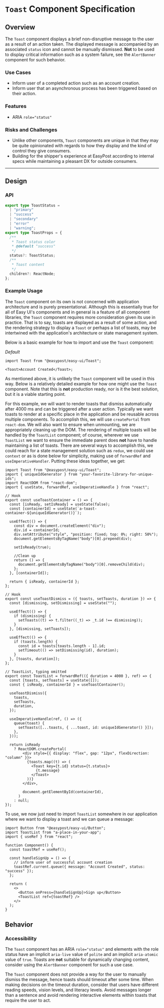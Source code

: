# `Toast` Component Specification

## Overview

The `Toast` component displays a brief non-disruptive message to the user as a result of an action taken. The displayed message is accompanied by an associated `status` icon and cannot be manually dismissed. **Not** to be used to display critical information such as a system failure, see the `AlertBanner` component for such behavior.

### Use Cases

- Inform user of a completed action such as an account creation.
- Inform user that an asynchronous process has been triggered based on their action.

### Features

- ARIA `role="status"`

### Risks and Challenges

- Unlike other components, `Toast` components are unique in that they may be quite opinionated with regards to how they display and the kind of control they give consumers.
- Building for the shipper's experience at EasyPost according to internal specs while maintaining a pleasant DX for outside consumers.

---

## Design

### API

```typescript
export type ToastStatus =
  | "primary"
  | "success"
  | "secondary"
  | "error"
  | "warning";
export type ToastProps = {
  /**
   * Toast status color
   * @default "success"
   */
  status?: ToastStatus;
  /**
   * Toast content
   */
  children?: ReactNode;
};
```

### Example Usage

The `Toast` component on its own is not concerned with application architecture and is purely presentational. Although this is essentially true for all of Easy UI's components and in general is a feature of all component libraries, the `Toast` component requires more consideration given its use in practice. That is to say, toasts are displayed as a result of some action, and the rendering strategy to display a `Toast` or perhaps a list of toasts, may be intertwined with the application's architecture or state management system.

Below is a basic example for how to import and use the `Toast` component:

_Default_

```tsx
import Toast from "@easypost/easy-ui/Toast";

<Toast>Account Created</Toast>;
```

As mentioned above, it is unlikely the `Toast` component will be used in this way. Below is a relatively detailed example for how one might use the `Toast` component. Note that this is **not** production ready, nor is it the best solution, but it is a viable starting point.

For this example, we will want to render toasts that dismiss automatically after 4000 ms and can be triggered after a user action. Typically we want toasts to render at a specific place in the application and be reusable across multiple components. To accomplish this, we will use `createPortal` from `react-dom`. We will also want to ensure when unmounting, we are appropriately cleaning up the DOM. The rendering of multiple toasts will be handled by the `ToastList` component; of course, wherever we use `ToastList` we want to ensure the immediate parent does **not** have to handle maintaining a list of toasts. There are several ways to accomplish this, we could reach for a state management solution such as `redux`, we could use `context` or as is done below for simplicity, making use of `forwardRef` and `useImperativeHandler`. Putting these ideas together, we get:

```tsx
import Toast from "@easypost/easy-ui/Toast";
import { uniqueIdGenerator } from "your-favorite-library-for-unique-ids";
import ReactDOM from "react-dom";
import { useState, forwardRef, useImperativeHandle } from "react";

// Hook
export const useToastContainer = () => {
  const [isReady, setIsReady] = useState(false);
  const [containerId] = useState(`a-toast-container-${uniqueIdGenerator()}`);

  useEffect(() => {
    const div = document.createElement("div");
    div.id = containerId;
    div.setAttribute("style", "position: fixed; top: 0%; right: 50%");
    document.getElementsByTagName("body")[0].prepend(div);

    setIsReady(true);

    //Clean up
    return () => {
      document.getElementsByTagName("body")[0].removeChild(div);
    };
  }, [containerId]);

  return { isReady, containerId };
};

// Hook
export const useToastDismiss = ({ toasts, setToasts, duration }) => {
  const [dismissing, setDismissing] = useState("");

  useEffect(() => {
    if (dismissing) {
      setToasts((t) => t.filter((_t) => _t.id !== dismissing));
    }
  }, [dismissing, setToasts]);

  useEffect(() => {
    if (toasts.length) {
      const id = toasts[toasts.length - 1].id;
      setTimeout(() => setDismissing(id), duration);
    }
  }, [toasts, duration]);
};

// ToastList, typing omitted
export const ToastList = forwardRef(({ duration = 4000 }, ref) => {
  const [toasts, setToasts] = useState([]);
  const { isReady, containerId } = useToastContainer();

  useToastDismiss({
    toasts,
    setToasts,
    duration,
  });

  useImperativeHandle(ref, () => ({
    queue(toast) {
      setToasts([...toasts, { ...toast, id: uniqueIdGenerator() }]);
    },
  }));

  return isReady
    ? ReactDOM.createPortal(
        <div style={{ display: "flex", gap: "12px", flexDirection: "column" }}>
          {toasts.map((t) => (
            <Toast key={t.id} status={t.status}>
              {t.message}
            </Toast>
          ))}
        </div>,

        document.getElementById(containerId),
      )
    : null;
});
```

To use, we now just need to import `ToastList` somewhere in our application where we want to display a toast and we can queue a message:

```tsx
import Button from "@easypost/easy-ui/Button";
import ToastList from "a-place-in-your-app";
import { useRef } from "react";

function Component() {
  const toastRef = useRef();

  const handleSignUp = () => {
    // inform user of successful account creation
    toastRef.current.queue({ message: "Account Created", status: "success" });
  };

  return (
    <>
      <Button onPress={handleSignUp}>Sign up</Button>
      <ToastList ref={toastRef} />
    </>
  );
}
```

## Behavior

### Accessibility

The `Toast` component has an ARIA `role="status"` and elements with the role status have an implicit `aria-live` value of `polite` and an implicit `aria-atomic` value of `true`. Toasts are **not** suitable for dynamically changing content, consider using the `AlertBanner` component for such a use case.

The `Toast` component does not provide a way for the user to manually dismiss the message, hence toasts should timeout after some time. When making decisions on the timeout duration, consider that users have different reading speeds, vision levels, and literacy levels. Avoid messages longer than a sentence and avoid rendering interactive elements within toasts that require the user to act.
